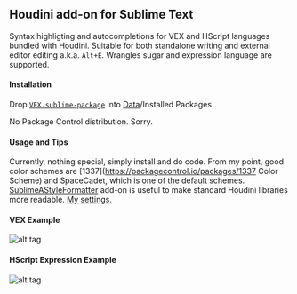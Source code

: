 ## Houdini add-on for Sublime Text
Syntax highligting and autocompletions for VEX and HScript languages bundled with Houdini. Suitable for both standalone writing and external editor editing a.k.a. `Alt+E`. Wrangles sugar and expression language are supported.

#### Installation
Drop [`VEX.sublime-package`](https://github.com/teared/vex/raw/master/VEX.sublime-package) into [Data](http://sublime-text-unofficial-documentation.readthedocs.org/en/latest/basic_concepts.html#the-data-directory)/Installed Packages

No Package Control distribution. Sorry.

#### Usage and Tips
Currently, nothing special, simply install and do code. From my point, good color schemes are [1337](https://packagecontrol.io/packages/1337 Color Scheme) and SpaceCadet, which is one of the default schemes. [SublimeAStyleFormatter](https://packagecontrol.io/packages/SublimeAStyleFormatter) add-on is useful to make standard Houdini libraries more readable. [My settings.](https://gist.github.com/teared/cfcf27705954fcf741b7#file-sublimeastyleformatter-sublime-settings)

#### VEX Example
![alt tag](http://i.imgur.com/vZOn4ud.png)

#### HScript Expression Example
![alt tag](http://i.imgur.com/Mz4x0S5.png)
